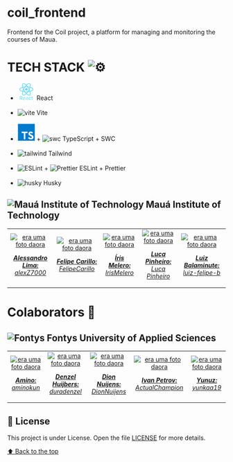 # coil_frontend

Frontend for the Coil project, a platform for managing and monitoring the
courses of Maua.

# TECH STACK <picture><source srcset="https://fonts.gstatic.com/s/e/notoemoji/latest/2699_fe0f/512.webp" type="image/webp"><img src="https://fonts.gstatic.com/s/e/notoemoji/latest/2699_fe0f/512.gif" alt="⚙" width="32" height="32"></picture>

<ul>
  <li>
    <img src="https://raw.githubusercontent.com/devicons/devicon/master/icons/react/react-original-wordmark.svg" alt="react" width="40" height="40"/>  React
  </li>
  <br>
  <li>
    <img src="https://github.com/alexZ7000/UsinaEcoCultural/assets/78627928/b82095b6-48ad-42c2-90a3-a2d0ea890da1" alt="vite" width="40" height="40"/> Vite
  </li>
  <br>
  <li>
    <img src="https://raw.githubusercontent.com/devicons/devicon/master/icons/typescript/typescript-original.svg" alt="typescript" width="40" height="40"/> + <img src="https://swc.rs/logo.png" alt="swc" width="80" height="40"/> TypeScript + SWC
  </li>
  <br>
  <li>
    <img src="https://upload.wikimedia.org/wikipedia/commons/thumb/d/d5/Tailwind_CSS_Logo.svg/1024px-Tailwind_CSS_Logo.svg.png?20230715030042" alt="tailwind" width="50" height="35" /> Tailwind
  </li>
  <br>
  <li>
    <img src="https://external-content.duckduckgo.com/iu/?u=https%3A%2F%2Fmiguelmachado.dev%2Fassets%2Fimg%2F1_3adbbrn3gotbz72xqfo96g.png&f=1&nofb=1&ipt=815bdc1a92129a989194fc10b59209968b7cb74bd6273ab809a219462fffe4e8&ipo=images" alt="ESLint" width="80" height="40"/> +  <img src="https://prettier.io/icon.png" alt="Prettier" width="40" height="40"/> ESLint + Prettier
  </li>
  <br>
  <li>
    <img src="https://github.com/alexZ7000/Aplicativo-C.A-Frontend/assets/78627928/aae943d6-98e3-4b75-821e-0fdcedc68be3" alt="husky" width="90" height="40"> Husky
  </li>
</ul>

## <img src="https://github.com/alexZ7000/Aplicativo-C.A-Frontend/assets/78627928/fc12ff64-e41c-44b1-a9dd-25d223aed881" alt="Mauá Institute of Technology" width="30"/> Mauá Institute of Technology

<table>
  <tr>
    <td align="center">
      <a href="#">
        <img src="https://avatars.githubusercontent.com/u/78627928?v=4" width="100px;" alt="era uma foto daora"/><br>
        <sub>
          <p><b><i>Alessandro Lima:</i></b> <a href="https://github.com/alexZ7000"><i>alexZ7000</i></a></p>
        </sub>
      </a>
    </td>
    <td align="center">
      <a href="#">
        <img src="https://avatars.githubusercontent.com/u/63021830?v=4" width="100px;" alt="era uma foto daora"/><br>
        <sub>
          <p><b><i>Felipe Carillo:</i></b> <a href="https://github.com/FelipeCarillo"><i>FelipeCarillo</i></a></p>
        </sub>
      </a>
    </td>
    <td align="center">
      <a href="#">
        <img src="https://avatars.githubusercontent.com/u/131883928?v=4" width="100px;" alt="era uma foto daora"/><br>
        <sub>
          <p><b><i>Íris Melero:</i></b> <a href="https://github.com/IrisMelero"><i>IrisMelero</i></a></p>
        </sub>
      </a>
    </td>
    <td align="center">
      <a href="#">
        <img src="https://avatars.githubusercontent.com/u/133619664?v=4" width="100px;" alt="era uma foto daora"/><br>
        <sub>
          <p><b><i>Luca Pinheiro:</i></b> <a href="https://github.com/LucaPinheiro"><i>Luca Pinheiro</i></a></p>
        </sub>
      </a>
    </td>
    <td align="center">
      <a href="#">
        <img src="https://avatars.githubusercontent.com/u/132406238?v=4" width="100px;" alt="era uma foto daora"/><br>
        <sub>
          <p><b><i>Luiz Balaminute:</i></b> <a href="https://github.com/luiz-felipe-b"><i>luiz-felipe-b</i></a></p>
        </sub>
      </a>
    </td>
  </tr>
</table>

# Colaborators 🤝
## <img src="https://github.com/alexZ7000/Aplicativo-C.A-Frontend/assets/78627928/9866c3ab-5c3d-417e-a520-a94a6d885b57" alt="Fontys" width="55"/> Fontys University of Applied Sciences

<table>
  <tr>
    <td align="center">
      <a href="#">
        <img src="https://avatars.githubusercontent.com/u/113117735?v=4" width="100px;" alt="era uma foto daora"/><br>
        <sub>
          <p><b><i>Amino:</i></b> <a href="https://github.com/aminokun"><i>aminokun</i></a></p>
        </sub>
      </a>
    </td>
    <td align="center">
      <a href="#">
        <img src="https://avatars.githubusercontent.com/u/56070565?v=4" width="100px;" alt="era uma foto daora"/><br>
        <sub>
          <p><b><i>Denzel Huijbers:</i></b> <a href="https://github.com/duradenzel"><i>duradenzel</i></a></p>
        </sub>
      </a>
    </td>
    <td align="center">
      <a href="#">
        <img src="https://avatars.githubusercontent.com/u/119845751?v=4" width="100px;" alt="era uma foto daora"/><br>
        <sub>
          <p><b><i>Dion Nuijens:</i></b> <a href="https://github.com/DionNuijens"><i>DionNuijens</i></a></p>
        </sub>
      </a>
    </td>
    <td align="center">
      <a href="#">
        <img src="https://avatars.githubusercontent.com/u/103245071?v=4" width="100px;" alt="era uma foto daora"/><br>
        <sub>
          <p><b><i>Ivan Petrov:</i></b> <a href="https://github.com/yunkaa19"><i>ActualChampion</i></a></p>
        </sub>
      </a>
    </td>
    <td align="center">
      <a href="#">
        <img src="https://avatars.githubusercontent.com/u/112627091?v=4" width="100px;" alt="era uma foto daora"/><br>
        <sub>
          <p><b><i>Yunuz:</i></b> <a href="https://github.com/yunkaa19"><i>yunkaa19</i></a></p>
        </sub>
      </a>
    </td>
  </tr>
</table>

## 📝 License

This project is under License. Open the file [LICENSE](LICENSE.md) for more
details.

[⬆ Back to the top](#coil_frontend)
